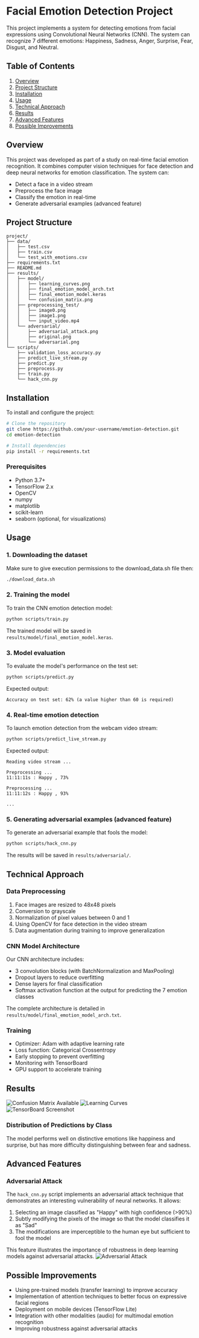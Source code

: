 # Facial Emotion Detection Project

This project implements a system for detecting emotions from facial expressions using Convolutional Neural Networks (CNN). The system can recognize 7 different emotions: Happiness, Sadness, Anger, Surprise, Fear, Disgust, and Neutral.

## Table of Contents

1. [Overview](#overview)
2. [Project Structure](#project-structure)
3. [Installation](#installation)
4. [Usage](#usage)
5. [Technical Approach](#technical-approach)
6. [Results](#results)
7. [Advanced Features](#advanced-features)
8. [Possible Improvements](#possible-improvements)

## Overview

This project was developed as part of a study on real-time facial emotion recognition. It combines computer vision techniques for face detection and deep neural networks for emotion classification. The system can:

- Detect a face in a video stream
- Preprocess the face image
- Classify the emotion in real-time
- Generate adversarial examples (advanced feature)

## Project Structure

```
project/
├── data/
│   ├── test.csv
│   ├── train.csv
│   └── test_with_emotions.csv
├── requirements.txt
├── README.md
├── results/
│   ├── model/
│   │   ├── learning_curves.png
│   │   ├── final_emotion_model_arch.txt
│   │   ├── final_emotion_model.keras
│   │   └── confusion_matrix.png
│   ├── preprocessing_test/
│   │   ├── image0.png
│   │   ├── image1.png
│   │   └── input_video.mp4
│   └── adversarial/
│       ├── adversarial_attack.png
│       ├── original.png
│       └── adversarial.png
└── scripts/
    ├── validation_loss_accuracy.py
    ├── predict_live_stream.py
    ├── predict.py
    ├── preprocess.py
    ├── train.py
    └── hack_cnn.py
```

## Installation

To install and configure the project:

```bash
# Clone the repository
git clone https://github.com/your-username/emotion-detection.git
cd emotion-detection

# Install dependencies
pip install -r requirements.txt
```

### Prerequisites

- Python 3.7+
- TensorFlow 2.x
- OpenCV
- numpy
- matplotlib
- scikit-learn
- seaborn (optional, for visualizations)

## Usage

### 1. Downloading the dataset
Make sure to give execution permissions to the download_data.sh file then:
```bash
./download_data.sh
```

### 2. Training the model

To train the CNN emotion detection model:

```bash
python scripts/train.py
```

The trained model will be saved in `results/model/final_emotion_model.keras`.

### 3. Model evaluation

To evaluate the model's performance on the test set:

```bash
python scripts/predict.py
```

Expected output:
```
Accuracy on test set: 62% (a value higher than 60 is required)
```

### 4. Real-time emotion detection

To launch emotion detection from the webcam video stream:

```bash
python scripts/predict_live_stream.py
```

Expected output:
```
Reading video stream ...

Preprocessing ...
11:11:11s : Happy , 73%

Preprocessing ...
11:11:12s : Happy , 93%

...
```

### 5. Generating adversarial examples (advanced feature)

To generate an adversarial example that fools the model:

```bash
python scripts/hack_cnn.py
```

The results will be saved in `results/adversarial/`.

## Technical Approach

### Data Preprocessing

1. Face images are resized to 48x48 pixels
2. Conversion to grayscale
3. Normalization of pixel values between 0 and 1
4. Using OpenCV for face detection in the video stream
5. Data augmentation during training to improve generalization

### CNN Model Architecture

Our CNN architecture includes:

- 3 convolution blocks (with BatchNormalization and MaxPooling)
- Dropout layers to reduce overfitting
- Dense layers for final classification
- Softmax activation function at the output for predicting the 7 emotion classes

The complete architecture is detailed in `results/model/final_emotion_model_arch.txt`.

### Training

- Optimizer: Adam with adaptive learning rate
- Loss function: Categorical Crossentropy
- Early stopping to prevent overfitting
- Monitoring with TensorBoard
- GPU support to accelerate training

## Results

![Confusion Matrix Available](confusion_matrix.png)
![Learning Curves](results/model/learning_curves.png)
![TensorBoard Screenshot](results/model/tensorboard_screenshot.png)

### Distribution of Predictions by Class

The model performs well on distinctive emotions like happiness and surprise, but has more difficulty distinguishing between fear and sadness.

## Advanced Features

### Adversarial Attack

The `hack_cnn.py` script implements an adversarial attack technique that demonstrates an interesting vulnerability of neural networks. It allows:

1. Selecting an image classified as "Happy" with high confidence (>90%)
2. Subtly modifying the pixels of the image so that the model classifies it as "Sad"
3. The modifications are imperceptible to the human eye but sufficient to fool the model

This feature illustrates the importance of robustness in deep learning models against adversarial attacks.
![Adversarial Attack](results/adversarial/adversarial_attack.png)

## Possible Improvements

- Using pre-trained models (transfer learning) to improve accuracy
- Implementation of attention techniques to better focus on expressive facial regions
- Deployment on mobile devices (TensorFlow Lite)
- Integration with other modalities (audio) for multimodal emotion recognition
- Improving robustness against adversarial attacks
